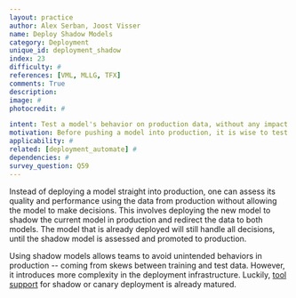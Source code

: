 ```yaml
---
layout: practice
author: Alex Serban, Joost Visser
name: Deploy Shadow Models
category: Deployment
unique_id: deployment_shadow
index: 23
difficulty: #
references: [VML, MLLG, TFX]
comments: True
description:
image: #
photocredit: #

intent: Test a model's behavior on production data, without any impact on the service it provides. #
motivation: Before pushing a model into production, it is wise to test its quality and performance on data from production. In order to facilitate this task, one can deploy multiple models to 'shadow' each other. #
applicability: #
related: [deployment_automate] #
dependencies: #
survey_question: Q59
---
```


Instead of deploying a model straight into production, one can assess its quality and performance using the data from production without allowing the model to make decisions.
This involves deploying the new model to shadow the current model in production and redirect the data to both models.
The model that is already deployed will still handle all decisions, until the shadow model is assessed and promoted to production.

Using shadow models allows teams to avoid unintended behaviors in production  -- coming from skews between training and test data.
However, it introduces more complexity in the deployment infrastructure.
Luckily, <a href="https://github.com/SE-ML/awesome-seml#tooling" target="blank">tool support</a> for shadow or canary deployment is already matured.